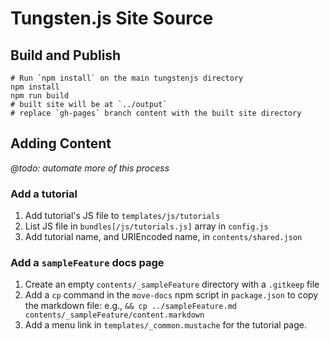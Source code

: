 # Tungsten.js Site Source

## Build and Publish

```
# Run `npm install` on the main tungstenjs directory
npm install
npm run build
# built site will be at `../output`
# replace `gh-pages` branch content with the built site directory
```

## Adding Content

_@todo: automate more of this process_

### Add a tutorial

1. Add tutorial's JS file to `templates/js/tutorials`
2. List JS file in `bundles[/js/tutorials.js]` array in `config.js`
3. Add tutorial name, and URIEncoded name, in `contents/shared.json`

### Add a `sampleFeature` docs page

1. Create an empty `contents/_sampleFeature` directory with a `.gitkeep` file
2. Add a `cp` command in the `move-docs` npm script in `package.json` to copy the markdown file: e.g., `&& cp ../sampleFeature.md contents/_sampleFeature/content.markdown`
3. Add a menu link in `templates/_common.mustache` for the tutorial page.

